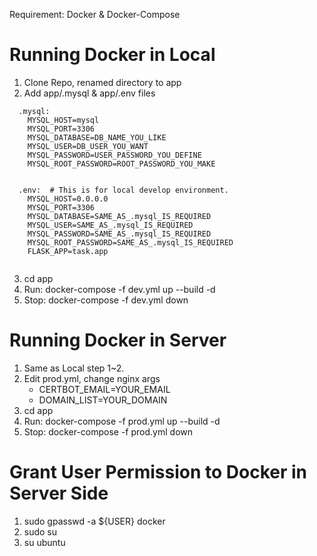 Requirement: Docker & Docker-Compose

# Running Docker in Local
1. Clone Repo, renamed directory to app
2. Add app/.mysql & app/.env files
  <pre><code>  .mysql:
    MYSQL_HOST=mysql
    MYSQL_PORT=3306
    MYSQL_DATABASE=DB_NAME_YOU_LIKE
    MYSQL_USER=DB_USER_YOU_WANT
    MYSQL_PASSWORD=USER_PASSWORD_YOU_DEFINE
    MYSQL_ROOT_PASSWORD=ROOT_PASSWORD_YOU_MAKE
  </code></pre>
  <pre><code>  .env:  # This is for local develop environment.
    MYSQL_HOST=0.0.0.0
    MYSQL_PORT=3306
    MYSQL_DATABASE=SAME_AS_.mysql_IS_REQUIRED
    MYSQL_USER=SAME_AS_.mysql_IS_REQUIRED
    MYSQL_PASSWORD=SAME_AS_.mysql_IS_REQUIRED
    MYSQL_ROOT_PASSWORD=SAME_AS_.mysql_IS_REQUIRED
    FLASK_APP=task.app
  </code></pre>
3. cd app 
4. Run: docker-compose -f dev.yml up --build -d
5. Stop: docker-compose -f dev.yml down


# Running Docker in Server
1. Same as Local step 1~2.
2. Edit prod.yml, change nginx args 
    - CERTBOT_EMAIL=YOUR_EMAIL
    - DOMAIN_LIST=YOUR_DOMAIN
4. cd app
5. Run: docker-compose -f prod.yml up --build -d
6. Stop: docker-compose -f prod.yml down


# Grant User Permission to Docker in Server Side
1. sudo gpasswd -a ${USER} docker
2. sudo su
3. su ubuntu
